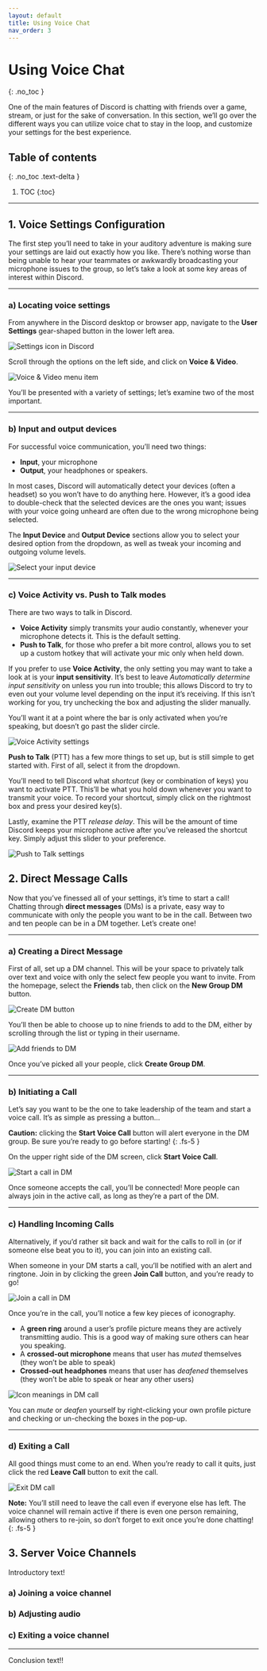 ```yaml
---
layout: default
title: Using Voice Chat
nav_order: 3
---
```

<!--- use command verbs, actions and info should be on separate lines --->

# Using Voice Chat
{: .no_toc }

One of the main features of Discord is chatting with friends over a game, stream, or just for the sake of conversation. 
In this section, we’ll go over the different ways you can utilize voice chat to stay in the loop, and customize your 
settings for the best experience.

## Table of contents
{: .no_toc .text-delta }

1. TOC
{:toc}

---

## 1. Voice Settings Configuration
The first step you’ll need to take in your auditory adventure is making sure your settings are laid out exactly how you 
like. There’s nothing worse than being unable to hear your teammates or awkwardly broadcasting your microphone issues 
to the group, so let’s take a look at some key areas of interest within Discord.

---
### a) Locating voice settings
From anywhere in the Discord desktop or browser app, navigate to the **User Settings** gear-shaped button in 
the lower left area.

![Settings icon in Discord](https://github.com/Cragzu/just-the-docs/blob/master/assets/images/locate_settings_gear.png?raw=true)

Scroll through the options on the left side, and click on **Voice & Video**.

![Voice & Video menu item](https://github.com/Cragzu/just-the-docs/blob/master/assets/images/locate_voice_video_settings_tab.png?raw=true)

You’ll be presented with a variety of settings; let’s examine two of the most important.

---
### b) Input and output devices

For successful voice communication, you’ll need two things: 
* **Input**, your microphone
* **Output**, your headphones or speakers.

In most cases, Discord will automatically detect your devices (often a headset) so you won’t have to do anything here. 
However, it’s a good idea to double-check that the selected devices are the ones you want; issues with your voice going
unheard are often due to the wrong microphone being selected.

The **Input Device** and **Output Device** sections allow you to select your desired option from the dropdown, 
as well as tweak your incoming and outgoing volume levels.

![Select your input device](https://github.com/Cragzu/just-the-docs/blob/master/assets/images/select_input_device.jpg?raw=true)

---
### c) Voice Activity vs. Push to Talk modes

There are two ways to talk in Discord.
* **Voice Activity** simply transmits your audio constantly, whenever your microphone detects it. This is the default setting.
* **Push to Talk**, for those who prefer a bit more control, allows you to set up a custom hotkey that will activate 
your mic only when held down.

If you prefer to use **Voice Activity**, the only setting you may want to take a look at is your 
**input sensitivity**. It’s best to leave *Automatically determine input sensitivity* on unless you run into 
trouble; this allows Discord to try to even out your volume level depending on the input it’s receiving. 
If this isn’t working for you, try unchecking the box and adjusting the slider manually. 

You’ll want it at a point where the bar is only activated when you’re speaking, but doesn’t go past the slider circle.

![Voice Activity settings](https://github.com/Cragzu/just-the-docs/blob/master/assets/images/voice_activity.png?raw=true)

**Push to Talk** (PTT) has a few more things to set up, but is still simple to get started with. First of all, 
select it from the dropdown.

You’ll need to tell Discord what *shortcut* (key or combination of keys) you want to activate PTT. This’ll be 
what you hold down whenever you want to transmit your voice. To record your shortcut, simply click on the 
rightmost box and press your desired key(s).

Lastly, examine the PTT *release delay*. This will be the amount of time Discord keeps your microphone active after 
you’ve released the shortcut key. Simply adjust this slider to your preference.

![Push to Talk settings](https://github.com/Cragzu/just-the-docs/blob/master/assets/images/push_to_talk.png?raw=true)

## 2. Direct Message Calls
Now that you’ve finessed all of your settings, it’s time to start a call! Chatting through **direct messages** (DMs) 
is a private, easy way to communicate with only the people you want to be in the call. Between two and ten 
people can be in a DM together. Let’s create one!

---
### a) Creating a Direct Message
First of all, set up a DM channel. This will be your space to privately talk over text and voice 
with only the select few people you want to invite. From the homepage, select the **Friends** tab, 
then click on the **New Group DM** button.

![Create DM button](https://github.com/Cragzu/just-the-docs/blob/master/assets/images/create_dm_button.png?raw=true)

You’ll then be able to choose up to nine friends to add to the DM, either by scrolling through the list or 
typing in their username.

![Add friends to DM](https://github.com/Cragzu/just-the-docs/blob/master/assets/images/dm_select_friends.png?raw=true)

Once you’ve picked all your people, click **Create Group DM**.

---
### b) Initiating a Call

Let’s say you want to be the one to take leadership of the team and start a voice call. 
It’s as simple as pressing a button…

**Caution:** clicking the **Start Voice Call** button will alert everyone in the DM group. 
Be sure you’re ready to go before starting!
{: .fs-5 }

On the upper right side of the DM screen, click **Start Voice Call**.

![Start a call in DM](https://github.com/Cragzu/just-the-docs/blob/master/assets/images/start_dm_call.png?raw=true)

Once someone accepts the call, you’ll be connected! More people can always join in the active call, 
as long as they’re a part of the DM.

---
### c) Handling Incoming Calls

Alternatively, if you’d rather sit back and wait for the calls to roll in (or if someone else beat you to it), 
you can join into an existing call.

When someone in your DM starts a call, you’ll be notified with an alert and ringtone. Join in by clicking 
the green **Join Call** button, and you’re ready to go!

![Join a call in DM](https://github.com/Cragzu/just-the-docs/blob/master/assets/images/join_dm_call.jpg?raw=true)

Once you’re in the call, you’ll notice a few key pieces of iconography.

* A **green ring** around a user’s profile picture means they are actively transmitting audio. 
This is a good way of making sure others can hear you speaking.
* A **crossed-out microphone** means that user has *muted* themselves (they won’t be able to speak)
* **Crossed-out headphones** means that user has *deafened* themselves (they won’t be able to speak or hear any other users)

![Icon meanings in DM call](https://github.com/Cragzu/just-the-docs/blob/master/assets/images/dm_call_iconography.png?raw=true)

You can *mute* or *deafen* yourself by right-clicking your own profile picture and checking or un-checking the boxes in the pop-up.

---
### d) Exiting a Call

All good things must come to an end. When you’re ready to call it quits, just click 
the red **Leave Call** button to exit the call.

![Exit DM call](https://github.com/Cragzu/just-the-docs/blob/master/assets/images/dm_leave_call.png?raw=true)

**Note:** You’ll still need to leave the call even if everyone else has left. 
The voice channel will remain active if there is even one person remaining, allowing others to re-join, 
so don’t forget to exit once you’re done chatting!
{: .fs-5 }

## 3. Server Voice Channels
Introductory text!

### a) Joining a voice channel

### b) Adjusting audio

### c) Exiting a voice channel

---
Conclusion text!!
